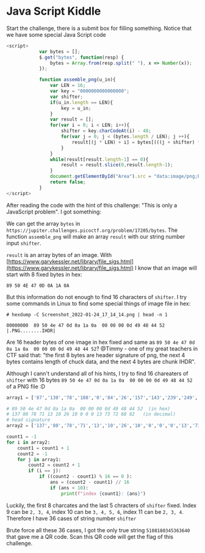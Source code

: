 # Java Script Kiddle

Start the challenge, there is a submit box for filling something. Notice that we have some special Java Script code

```js
<script>
			var bytes = [];
			$.get("bytes", function(resp) {
				bytes = Array.from(resp.split(" "), x => Number(x));
			});

			function assemble_png(u_in){
				var LEN = 16;
				var key = "0000000000000000";
				var shifter;
				if(u_in.length == LEN){
					key = u_in;
				}
				var result = [];
				for(var i = 0; i < LEN; i++){
					shifter = key.charCodeAt(i) - 48;
					for(var j = 0; j < (bytes.length / LEN); j ++){
						result[(j * LEN) + i] = bytes[(((j + shifter) * LEN) % bytes.length) + i]
					}
				}
				while(result[result.length-1] == 0){
					result = result.slice(0,result.length-1);
				}
				document.getElementById("Area").src = "data:image/png;base64," + btoa(String.fromCharCode.apply(null, new Uint8Array(result)));
				return false;
			}
</script>
```

After reading the code with the hint of this challenge: "This is only a JavaScript problem". I got something:

We can get the array `bytes` in `https://jupiter.challenges.picoctf.org/problem/17205/bytes`. The function `assemble_png` will make an array `result` with our string number input `shifter`.

`result` is an array bytes of an image. With [https://www.garykessler.net/library/file_sigs.html](https://www.garykessler.net/library/file_sigs.html) I know that an image will start with 8 fixed bytes in hex:

`89 50 4E 47 0D 0A 1A 0A`

But this information do not enough to find 16 characters of `shifter`. I try some commands in Linux to find some special things of image file in hex:

`# hexdump -C Screenshot_2022-01-24_17_14_14.png | head -n 1`

`00000000  89 50 4e 47 0d 0a 1a 0a  00 00 00 0d 49 48 44 52  |.PNG........IHDR|`

Are 16 header bytes of one image in hex fixed and same as  `89 50 4e 47 0d 0a 1a 0a  00 00 00 0d 49 48 44 52`? @Timmy - one of my great teachers in CTF said that: "the first 8 bytes are header signature of png, the next 4 bytes contains length of chuck data, and the next 4 bytes are chunk IHDR".

Although I cann't understand all of his hints, I try to find 16 chareaters of `shifter` with 16 bytes `89 50 4e 47 0d 0a 1a 0a  00 00 00 0d 49 48 44 52` of a PNG file :D

```py
array1 = ['87','130','78','188','0','84','26','157','143','239','249','82','248','212','239','82','195','80','1','207','13','6','1','0','119','243','73','193','78','36','133','108','85','0','0','14','0','186','68','0','0','222','0','243','0','24','174','163','126','0','133','252','137','177','121','10','0','0','0','237','73','63','0','100','96','20','3','224','59','171','16','114','0','0','0','69','0','68','68','147','137','179','110','112','74','121','238','65','1','0','156','0','155','0','95','120','0','233','226','40','78','194','248','44','84','0','208','13','41','72','138','59','164','98','71','0','209','0','99','176','97','120','202','0','135','192','54','101','64','252','81','71','205','10','243','133','30','22','125','237','3','93','90','42','73','221','25','114','243','0','116','22','4','3','59','75','188','119','169','221','161','184','178','2','73','73','231','45','14','99','102','153','166','178','206','54','127','84','240','191','220','10','163','81','64','206','128','132','102','197','72','127','239','253','78','93','8','22','239','207','146','111','143','239','27','243','28','0','173','159','196','48','247','28','84','98','63','52','171','214','214','26','233','254','65','106','111','59','73','255','148','111','103','91','20','206','222','70','252','199','161','124','245','188','102','81','159','119','174','51','190','243','55','243','156','249','124','125','2','143','191','27','119','139','126','88','18','247','171','227','72','66','54','251','0','80','171','146','113','173','4','79','211','216','214','122','119','115','225','45','24','54','44','76','43','253','5','235','104','248','96','8','229','200','75','64','233','217','23','87','40','254','187','107','181','200','181','233','181','81','231','171','165','82','254','196','239','51','43','114','170','73','249','50','114','201','138','64','11','203','155','192','249','226','35','188','156','223','40','217','67','75','100','45','93','102','169','13','34','197','80','175','210','128','137','201','167','45','140','82','171','56','212','17','126','113','139','229','127','223','181','15','0','116','221','186','219','230','56','233','31','15','249','74','119','152','44','41','226','60','35','253','172','97','32','137','233','165','35','181','104','80','217','56','186','205','212','15','64','81','230','230','153','62','251','251','47','151','141','108','32','25','65','11','253','119','201','147','243','11','31','247','233','54','126','217','136','141','191','226','137','213','131','239','100','145','151','150','119','124','159','203','190','63','18','170','210','175','122','223','223','114','124','59','93','245','177','100','15','57','63','239','165','144','13','149','32','198','39','52','53','113','97','91','186','76','91','74','207','133','208','0','245','241','245','73','122','193','223','159','82','175','241','159','231','205','24','92','75','11','247','77','55','170','7','95','127','143','96','207','242','142','153','226','242','93','163','110','185','26','188','4','178','102','159','97','53','58','186','172','239','6','78','215','65','156','90','150','112','205','73','76','149','163','159','242','45','147','16','210','49','254','82','126','200','30','62','190','230','2','86','171','181','197','185','132','170','153','82','191','154','235','147','55','57','92','252','48','207','118','191','170','253','53','127','94','143','122','230','254','154','151','186','55','160','132','126','57','183','217','129','181','95','255','35','223','50','70','77','107','100','203','17','61','163','17','227','147','182','184','79','126','239','28','115','159','254','111','90','250','14','206','185','137','187','141','231','211','241','249','39','99','131','95','210','50','147','241','95','127','103','239','113','165','223','164','245','35','231','132','166','220','241','207','67','178','148','29','156','94','194','74','222','110','0','243','107','158','173','214','210','249','84','66','107','40','0','203','138','164','0','241','9','109','147','207','85','29','204','0']

# 89 50 4e 47 0d 0a 1a 0a  00 00 00 0d 49 48 44 52  (in hex)
# 137 80 78 71 13 10 26 10 0 0 0 13 73 72 68 82   (in decimal)
# head signature
array2 = ['137','80','78','71','13','10','26','10','0','0','0','13','73','72','68','82']

count1 = -1
for i in array2:
    count1 = count1 + 1
    count2 = -1
    for j in array1:
        count2 = count2 + 1
        if (i == j):
            if ((count2 - count1) % 16 == 0 ):
                ans = (count2 - count1) // 16
                if (ans < 10):
                    print(f"index {count1}: {ans}")
```

Luckily, the first 8 charcates and the last 5 chracters of `shifter` fixed. Index 9 can be `2, 3, 4`, index 10 can be `3, 4, 5, 6`, index 11 can be `2, 3, 4`. Therefore I have 36 cases of string number `shifter`

Brute force all these 36 cases, I got the only true string `5108180345363640` that gave me a QR code. Scan this QR code will get the flag of this challenge.
